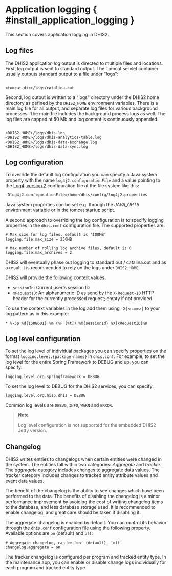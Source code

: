 # Application logging { #install_application_logging } 

This section covers application logging in DHIS2.

## Log files

The DHIS2 application log output is directed to multiple files and locations.
First, log output is sent to standard output. The Tomcat servlet container
usually outputs standard output to a file under "logs":

```properties

<tomcat-dir>/logs/catalina.out

```

Second, log output is written to a "logs" directory under the DHIS2 home
directory as defined by the `DHIS2_HOME` environment variables. There is a main
log file for all output, and separate log files for various background
processes. The main file includes the background process logs as well. The log
files are capped at 50 Mb and log content is continuously appended.
```properties

<DHIS2_HOME>/logs/dhis.log    
<DHIS2_HOME>/logs/dhis-analytics-table.log
<DHIS2_HOME>/logs/dhis-data-exchange.log
<DHIS2_HOME>/logs/dhis-data-sync.log

```

## Log configuration

To override the default log configuration you can specify a Java system
property with the name `log4j2.configurationFile` and a value pointing to the
[Log4j version 2](https://logging.apache.org/log4j/2.x/manual/configuration.html)
configuration file at the file system like this:

```properties
-Dlog4j2.configurationFile=/home/dhis/config/log4j2.properties
```

Java system properties can be set e.g. through the *JAVA\_OPTS* environment
variable or in the tomcat startup script.

A second approach to overriding the log configuration is to specify logging
properties in the `dhis.conf` configuration file. The supported properties are:

```properties
# Max size for log files, default is '100MB'
logging.file.max_size = 250MB

# Max number of rolling log archive files, default is 0
logging.file.max_archives = 2
```

DHIS2 will eventually phase out logging to standard out / catalina.out and as a
result it is recommended to rely on the logs under `DHIS2_HOME`.

DHIS2 will provide the following context values:

* `sessionId`: Current user's session ID
* `xRequestID`: An alphanumeric ID as send by the `X-Request-ID` HTTP header
  for the currently processed request; empty if not provided

To use the context variables in the log add them using `-X{<name>}` to your log
pattern as in this example:

    * %-5p %d{ISO8601} %m (%F [%t]) %X{sessionId} %X{xRequestID}%n

## Log level configuration

To set the log level of individual packages you can specify properties on the
format  `logging.level.{package-names}` in `dhis.conf`. For example, to set the
log level for the entire Spring Framework to DEBUG and up, you can specify:

```
logging.level.org.springframework = DEBUG
```
To set the log level to DEBUG for the DHIS2 services, you can specify:

```
logging.level.org.hisp.dhis = DEBUG
```

Common log levels are `DEBUG`, `INFO`, `WARN` and `ERROR`.

> **Note**
> 
> Log level configuration is not supported for the embedded DHIS2 Jetty version.

## Changelog

DHIS2 writes entries to changelogs when certain entities were changed in the
system. The entities fall within two categories: _Aggregate_ and _tracker_. The
_aggregate_ category includes changes to aggregate data values. The _tracker_
category includes changes to tracked entity attribute values and event data values.

The benefit of the changelog is the ability to see changes which have been
performed to the data. The benefits of disabling the changelog is a minor
performance improvement by avoiding the cost of writing changelog items to the
database, and less database storage used. It is recommended to enable
changelog, and great care should be taken if disabling it.

The aggregate changelog is enabled by default. You can control its behavior 
through the `dhis.conf` configuration file using the following property. Available 
options are `on` (default) and `off`:

```property
# Aggregate changelog, can be 'on' (default), 'off'
changelog.aggregate = on
```

The tracker changelog is configured per program and tracked entity type. In the 
maintenance app, you can enable or disable change logs individually for each program 
and tracked entity type.